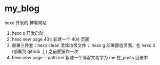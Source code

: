 # my_blog

hexo 开发的 博客网站

1. hexo s 开发启动
2. hexo new page 404 新建一个 404 页面
3. 部署三件套：hexo clean 清除垃圾文件； hexo g 部署静态页面，在 hexo d (部署到 github 上) 之前要操作一次
4. hexo new page --path me 新建一个博客文名字为 me 在\_posts 目录中
